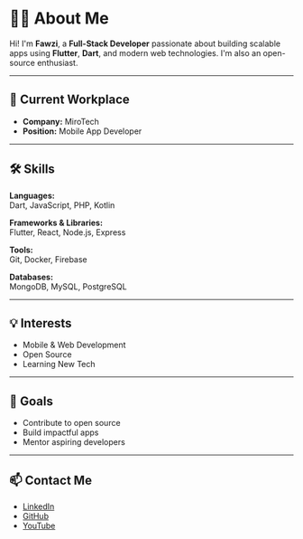 # 👨‍💻 About Me

Hi! I'm **Fawzi**, a **Full-Stack Developer** passionate about building scalable apps using **Flutter**, **Dart**, and modern web technologies. I'm also an open-source enthusiast.

---

## 🏢 Current Workplace

- **Company:** MiroTech  
- **Position:** Mobile App Developer

---

## 🛠️ Skills

**Languages:**  
Dart, JavaScript, PHP, Kotlin

**Frameworks & Libraries:**  
Flutter, React, Node.js, Express

**Tools:**  
Git, Docker, Firebase

**Databases:**  
MongoDB, MySQL, PostgreSQL

---

## 💡 Interests

- Mobile & Web Development  
- Open Source  
- Learning New Tech

---

## 🎯 Goals

- Contribute to open source  
- Build impactful apps  
- Mentor aspiring developers

---

## 📫 Contact Me

- [LinkedIn](https://www.linkedin.com/in/fawzi-dev)  
- [GitHub](https://github.com/fawzi-dev)  
- [YouTube](https://youtube.com/@fawzidev)
